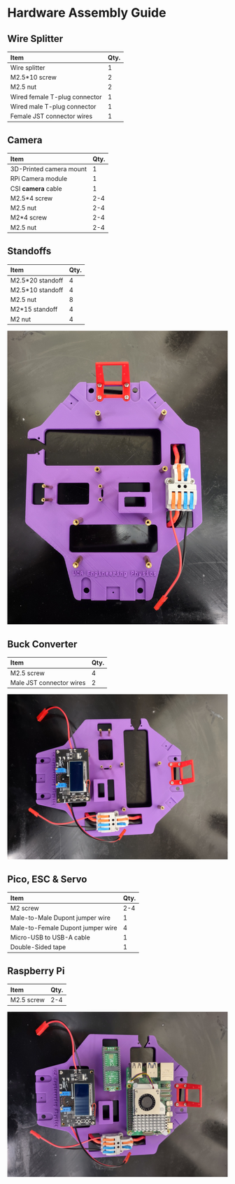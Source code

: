 # Hardware Assembly Guide

## Wire Splitter
| Item                          | Qty.  |
| :---                          | :---  |
| Wire splitter                 | 1     |
| M2.5*10 screw                 | 2     |
| M2.5 nut                      | 2     |
| Wired female T-plug connector | 1     |
| Wired male T-plug connector   | 1     |
| Female JST connector wires    | 1     |

## Camera
| Item                    | Qty.  |
| :---                    | :---  |
| 3D-Printed camera mount | 1     |
| RPi Camera module       | 1     |
| CSI **camera** cable        | 1     |
| M2.5*4 screw            | 2-4   |
| M2.5 nut                | 2-4   |
| M2*4 screw              | 2-4   |
| M2.5 nut                | 2-4   |

## Standoffs
| Item                          | Qty.  |
| :---                          | :---  |
| M2.5*20 standoff              | 4     |
| M2.5*10 standoff              | 4     |
| M2.5 nut                      | 8     |
| M2*15 standoff                | 4     |
| M2 nut                        | 4     |

![standoff_layout](images/hardware/standoff_layout.jpg)

## Buck Converter
| Item                          | Qty.  |
| :---                          | :---  |
| M2.5 screw                    | 4     |
| Male JST connector wires      | 2     |

![converter_place](images/hardware/buck_place.jpg)

## Pico, ESC & Servo
| Item                              | Qty.  |
| :---                              | :---  |
| M2 screw                          | 2-4   |
| Male-to-Male Dupont jumper wire   | 1     |
| Male-to-Female Dupont jumper wire | 4     |
| Micro-USB to USB-A cable          | 1     |
| Double-Sided tape                 | 1     |


## Raspberry Pi
| Item                              | Qty.  |
| :---                              | :---  |
| M2.5 screw                        | 2-4   |

![pi_place](images/hardware/pi_place.jpg)

